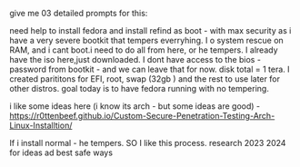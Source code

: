 give me 03 detailed prompts for this:

need help to install fedora and install refind as boot - with max security as i have a very severe bootkit that tempers everryhing. I o system rescue on RAM, and i cant boot.i need to do all from here, or he tempers. I already have the iso here,just downloaded.
I dont have access to the bios - password from bootkit - and we can leave that for now.
disk total = 1 tera. I created parititons for EFI, root, swap (32gb ) and the rest to use later for other distros. goal today is to have fedora running with no tempering.

 i like some ideas here (i know its arch - but some ideas are good) - https://r0ttenbeef.github.io/Custom-Secure-Penetration-Testing-Arch-Linux-Installtion/

If i install normal - he tempers. SO I like this process. research 2023 2024 for ideas ad best safe ways
